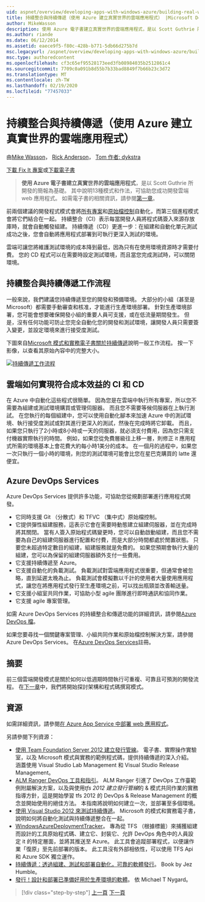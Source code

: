 ```yaml
---
uid: aspnet/overview/developing-apps-with-windows-azure/building-real-world-cloud-apps-with-windows-azure/continuous-integration-and-continuous-delivery
title: 持續整合與持續傳遞（使用 Azure 建立真實世界的雲端應用程式） |Microsoft Docs
author: MikeWasson
description: 使用 Azure 電子書建立真實世界的雲端應用程式，是以 Scott Guthrie 所開發的簡報為基礎。 它會說明13個模式和實務，
ms.author: riande
ms.date: 06/12/2014
ms.assetid: eaece9f5-f80c-428b-b771-5db66d275b7d
msc.legacyurl: /aspnet/overview/developing-apps-with-windows-azure/building-real-world-cloud-apps-with-windows-azure/continuous-integration-and-continuous-delivery
msc.type: authoredcontent
ms.openlocfilehash: cf3c65ef95528173eed3fb08984035b2512861c4
ms.sourcegitcommit: 7709c0a091b8d55b7b33bad8849f7b66b23c3d72
ms.translationtype: MT
ms.contentlocale: zh-TW
ms.lasthandoff: 02/19/2020
ms.locfileid: "77457033"
---
```

# <a name="continuous-integration-and-continuous-delivery-building-real-world-cloud-apps-with-azure"></a>持續整合與持續傳遞（使用 Azure 建立真實世界的雲端應用程式）

由[Mike Wasson](https://github.com/MikeWasson)， [Rick Anderson](https://twitter.com/RickAndMSFT)， [Tom 作者: dykstra](https://github.com/tdykstra)

[下載 Fix It 專案](https://code.msdn.microsoft.com/Fix-It-app-for-Building-cdd80df4)或[下載電子書](https://blogs.msdn.com/b/microsoft_press/archive/2014/07/23/free-ebook-building-cloud-apps-with-microsoft-azure.aspx)

> **使用 Azure 電子書建立真實世界的雲端應用程式**，是以 Scott Guthrie 所開發的簡報為基礎。 其中說明13種模式和作法，可協助您成功開發雲端 web 應用程式。 如需電子書的相關資訊，請參閱[第一章](introduction.md)。

前兩個建議的開發程式模式會將[所有專案](automate-everything.md)和[原始檔控制](source-control.md)自動化，而第三個進程模式會將它們結合在一起。 持續整合（CI）表示每當開發人員將程式碼簽入來源存放庫時，就會自動觸發組建。 持續傳遞（CD）更進一步：在組建和自動化單元測試成功之後，您會自動將應用程式部署到可執行更深入測試的環境。

雲端可讓您將維護測試環境的成本降到最低，因為只有在使用環境資源時才需要付費。 您的 CD 程式可以在需要時設定測試環境，而且當您完成測試時，可以關閉環境。

## <a name="continuous-integration-and-continuous-delivery-workflow"></a>持續整合與持續傳遞工作流程

一般來說，我們建議您持續傳遞至您的開發和預備環境。 大部分的小組（甚至是 Microsoft）都需要手動審查和核准，才能進行生產環境部署。 針對生產環境部署，您可能會想要確保開發小組的重要人員可支援，或在低流量期間發生。 但是，沒有任何功能可防止您完全自動化您的開發和測試環境，讓開發人員只需要簽入變更，並設定環境來進行接受度測試。

下圖來自[Microsoft 模式和實務電子書關於持續傳遞](https://aka.ms/ReleasePipeline)說明一般工作流程。 按一下影像，以查看其原始內容中的完整大小。

[![持續傳遞工作流程](continuous-integration-and-continuous-delivery/_static/image1.png)](https://msdn.microsoft.com/library/dn449955.aspx)

## <a name="how-the-cloud-enables-cost-effective-ci-and-cd"></a>雲端如何實現符合成本效益的 CI 和 CD

在 Azure 中自動化這些程式很簡單。 因為您是在雲端中執行所有專案，所以您不需要為組建或測試環境購買或管理伺服器。 而且您不需要等候伺服器在上執行測試。 在您執行的每個組建中，您可以使用自動化腳本來加速 Azure 中的測試環境、執行接受度測試或對其進行更深入的測試，然後在完成時將它卸載。 而且，如果您只執行了2小時或8小時或一天的伺服器，就必須支付費用，因為您只需支付機器實際執行的時間。 例如，如果您從免費層級往上移一層，則修正 it 應用程式所需的環境基本上會花費大約每小時1美分的成本。 在一個月的過程中，如果您一次只執行一個小時的環境，則您的測試環境可能會比您在星巴克購買的 latte 還便宜。

## <a name="azure-devops-services"></a>Azure DevOps Services 

Azure DevOps Services 提供許多功能，可協助您從規劃部署進行應用程式開發。

- 它同時支援 Git （分散式）和 TFVC （集中式）原始檔控制。
- 它提供彈性組建服務，這表示它會在需要時動態建立組建伺服器，並在完成時將其關閉。 當有人簽入原始程式碼變更時，您可以自動啟動組建，而且您不需要為自己的組建伺服器進行配置和付費，而是大部分時間都處於閒置狀態。 只要您未超過特定數目的組建，組建服務就是免費的。 如果您預期會執行大量的組建，您可以為保留的組建伺服器額外支付一些費用。
- 它支援持續傳遞至 Azure。
- 它支援自動化的負載測試。 負載測試對雲端應用程式很重要，但通常會被忽略，直到延遲太晚為止。 負載測試會模擬數以千計的使用者大量使用應用程式，讓您在將應用程式發行至生產環境之前，可以找出瓶頸並改善輸送量。
- 它支援小組室共同作業，可協助小型 agile 團隊進行即時通訊和協同作業。
- 它支援 agile 專案管理。

如需 Azure DevOps Services 的持續整合和傳遞功能的詳細資訊，請參閱[Azure DevOps 檔](/azure/devops/index)。

如果您要尋找一個關鍵專案管理、小組共同作業和原始檔控制解決方案，請參閱 Azure DevOps Services。 在[Azure DevOps Services](https://dev.azure.com/)註冊。

## <a name="summary"></a>摘要

前三個雲端開發模式是關於如何以低週期時間執行可重複、可靠且可預測的開發流程。 在[下一章](web-development-best-practices.md)中，我們將開始探討架構和程式碼撰寫模式。

## <a name="resources"></a>資源

如需詳細資訊，請參閱[在 Azure App Service 中部署 web 應用程式](https://azure.microsoft.com/documentation/articles/web-sites-deploy/)。

另請參閱下列資源：

- [使用 Team Foundation Server 2012 建立發行管線](https://aka.ms/ReleasePipeline)。 電子書、實際操作實驗室，以及 Microsoft 模式與實務的範例程式碼，提供持續傳遞的深入介紹。 涵蓋使用 Visual Studio Lab Management 和 Visual Studio Release Management。
- [ALM Ranger DevOps 工具和指引](https://aka.ms/vsarsolutions/)。 ALM Ranger 引進了 DevOps 工作臺範例附屬解決方案，以及與使用*tfs 2012 建立發行管線*的 &amp; 模式共同作業的實務指導方針，這是開始學習 tfs 2012 的 DevOps &amp; Release Management 的概念並開始使用的絕佳方法。 本指南將說明如何建立一次，並部署至多個環境。
- [使用 Visual Studio 2012 來測試持續傳遞](https://msdn.microsoft.com/library/jj159345.aspx)。 Microsoft 的模式和實務電子書，說明如何將自動化測試與持續傳遞整合在一起。
- [WindowsAzureDeploymentTracker](https://github.com/RyanTBerry/WindowsAzureDeploymentTracker)。 專為從 TFS （根據標籤）來捕獲組建而設計的工具原始程式碼、建立它、封裝它、允許 DevOps 角色中的人員設定 it 的特定層面，並將其推送至 Azure。 此工具會追蹤部署程式，以便讓作業「復原」至先前部署的版本。 此工具沒有外部相依性，可以使用 TFS Api 和 Azure SDK 獨立運作。
- [持續傳遞：透過組建、測試和部署自動化，可靠的軟體發行](https://www.amazon.com/Continuous-Delivery-Deployment-Automation-Addison-Wesley/dp/0321601912/ref=sr_1_1?s=books&amp;ie=UTF8&amp;qid=1377126361)。 Book by Jez Humble。
- [發行！設計和部署已準備好用於生產環境的軟體](https://www.amazon.com/Release-It-Production-Ready-Pragmatic-Programmers/dp/0978739213)。 依 Michael T Nygard。

> [!div class="step-by-step"]
> [上一頁](source-control.md)
> [下一頁](web-development-best-practices.md)

